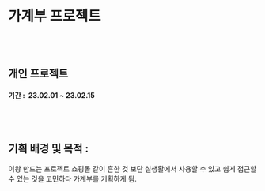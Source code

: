 # 가계부 프로젝트<br />
<br /><br />
## 개인 프로젝트<br />

#### 기간 :&nbsp; 23.02.01 ~ 23.02.15
<br /><br />

## 기획 배경 및 목적 :<br />
이왕 만드는 프로젝트 쇼핑몰 같이 흔한 것 보단 실생활에서 사용할 수 있고 쉽게 접근할 수 있는 것을 고민하다 가계부를 기획하게 됨.
